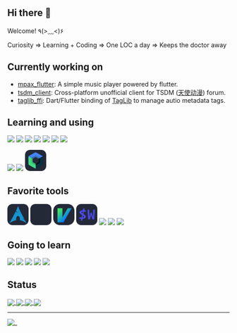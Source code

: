 ## Hi there 👋

Welcome! ٩(>﹏<)۶

Curiosity => Learning + Coding => One LOC a day => Keeps the doctor away

## Currently working on

* <a href="https://github.com/realth000/mpax_flutter">mpax_flutter</a>: A simple music player powered by flutter.
* <a href="https://github.com/realth000/tsdm_client">tsdm_client</a>: Cross-platform unofficial client for TSDM (<a href="https://tsdm39.com">天使动漫</a>) forum.
* <a href="https://github.com/realth000/taglib_ffi">taglib_ffi</a>: Dart/Flutter binding of [TagLib](https://taglib.org/) to manage autio metadata tags.

## Learning and using

<a href="https://cplusplus.com/"><img src="https://skillicons.dev/icons?i=cpp"></a>
<a href="https://www.rust-lang.org/"><img src="https://skillicons.dev/icons?i=rust"></a>
<a href="https://go.dev"><img src="https://skillicons.dev/icons?i=go"></a>
<a href="https://dart.dev/"><img src="https://skillicons.dev/icons?i=dart"></a>
<a href="https://www.gnu.org/software/bash/"><img src="https://skillicons.dev/icons?i=bash"></a>
<a href="https://www.haskell.org/"><img src="https://skillicons.dev/icons?i=haskell"></a>
<a href="https://kotlinlang.org/"><img src="https://skillicons.dev/icons?i=kotlin"></a>

<a href="https://www.qt.io/"><img src="https://skillicons.dev/icons?i=qt"></a>
<a href="https://flutter.dev/"><img src="https://skillicons.dev/icons?i=flutter"></a>
<a href="https://developer.android.com/jetpack/compose"><img height=48 src="./assets/Compose2-Dark.svg"></a>

## Favorite tools

<a href="https://archlinux.org/"><img height=48 src="./assets/ArchLinux-Dark.svg"></a>
<a href="https://hyprland.org/"><img height=48 src="./assets/Hyprland-Dark.svg"></a>
<a href="https://github.com/JetBrains/ideavim"><img height=48px src="./assets/IdeaVim-Dark.svg"></a>
<a href="https://wezfurlong.org/wezterm/index.html"><img height=48px src="./assets/Wezterm-Dark.svg"></a>
<a href="https://www.jetbrains.com/"><img src="https://skillicons.dev/icons?i=idea"></a>
<a href="https://neovim.io/"><img src="https://skillicons.dev/icons?i=neovim"></a>
<a href="https://code.visualstudio.com/"><img src="https://skillicons.dev/icons?i=vscode"></a>

## Going to learn

<a href="https://www.typescriptlang.org/"><img src="https://skillicons.dev/icons?i=typescript"></a>
<a href="https://vuejs.org/"><img src="https://skillicons.dev/icons?i=vue"></a>
<a href="https://tauri.app/"><img src="https://skillicons.dev/icons?i=tauri"></a>
<a href="https://vala.dev/"><img src="https://skillicons.dev/icons?i=vala"></a>
<a href="https://www.gtk.org/"><img src="https://skillicons.dev/icons?i=gtk"></a>

## Status

<a href="https://github.com/anuraghazra/github-readme-stats">
<img height=200 align="center" src="https://github-readme-stats-realth000.vercel.app/api?username=realth000&theme=radical&include_all_commits=true&show_icons=true"/>
</a>
<a href="https://github.com/anuraghazra/github-readme-stats">
<img height=200 align="center" src="https://github-readme-stats-realth000.vercel.app/api/top-langs/?username=realth000&theme=radical&layout=compact&langs_count=6&hide=cmake,css,html,javascript,shell"/>
</a>
<a href="https://github.com/vn7n24fzkq/github-profile-summary-cards">
<img height=200 align="center" src="http://github-profile-summary-cards.vercel.app/api/cards/profile-details?username=realth000&theme=synthwave"/>
</a>
<a href="https://github.com/vn7n24fzkq/github-profile-summary-cards">
<img height=200 align="center" src="http://github-profile-summary-cards.vercel.app/api/cards/productive-time?username=realth000&theme=synthwave&utcOffset=8"/>
</a>

---


![_](https://raw.githubusercontent.com/realth000/realth000.github.io/master/static/dayyk0720.jpg)
